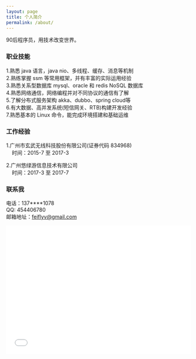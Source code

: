 ```yaml
---
layout: page
title: 个人简介
permalink: /about/
---
```


90后程序员，用技术改变世界。

### 职业技能

1.熟悉 java 语言，java nio、多线程、缓存、消息等机制  <br/>
2.熟练掌握 ssm 等常用框架，并有丰富的实际运用经验 <br/>
3.熟悉关系型数据库 mysql、oracle 和 redis NoSQL 数据库 <br/>
4.熟悉网络通信，网络编程并对不同协议的通信有了解 <br/>
5.了解分布式服务架构 akka、dubbo、spring cloud等 <br/>
6.有大数据、高并发系统(短信网关、RTB)构建开发经验 <br/>
7.熟悉基本的 Linux 命令，能完成环境搭建和基础运维 <br/>

### 工作经验

1.广州市玄武无线科技股份有限公司(证券代码 834968) <br/>
&nbsp;&nbsp;&nbsp;&nbsp;时间：2015-7 至 2017-3  <br/>


2.广州悠绿游信息技术有限公司 <br/>
&nbsp;&nbsp;&nbsp;&nbsp;时间：2017-3 至 2017-7  <br/>

### 联系我

电话：137****1078 <br/>
QQ: 454406780 <br/>
邮箱地址：[feiflyv@gmail.com](mailto:feiflyv@gmail.com)


<iframe style=" float:right;max-width:100%" 
      frameborder="no" 
      border="0" 
      marginwidth="0" 
      marginheight="0" 
      width="700px" 
      height="350px" 
      src="/footprint/index.html">                                        
</iframe>